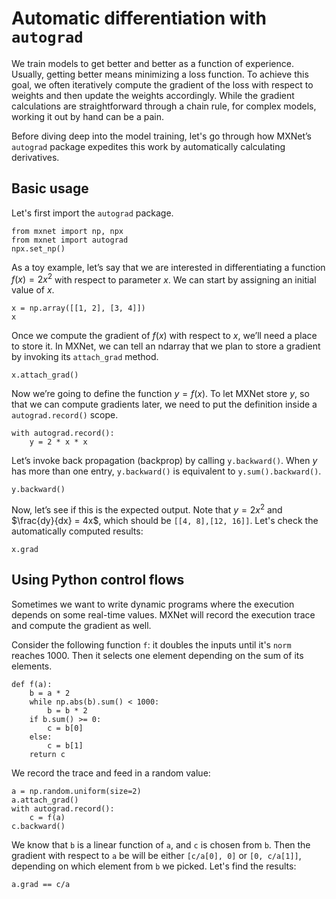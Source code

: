 # Automatic differentiation with `autograd`

We train models to get better and better as a function of experience. Usually, getting better means minimizing a loss function. To achieve this goal, we often iteratively compute the gradient of the loss with respect to weights and then update the weights accordingly. While the gradient calculations are straightforward through a chain rule, for complex models, working it out by hand can be a pain.

Before diving deep into the model training, let's go through how MXNet’s `autograd` package expedites this work by automatically calculating derivatives.

## Basic usage

Let's first import the `autograd` package.

```{.python .input}
from mxnet import np, npx
from mxnet import autograd
npx.set_np()
```

As a toy example, let’s say that we are interested in differentiating a function $f(x) = 2 x^2$ with respect to parameter $x$. We can start by assigning an initial value of $x$.

```{.python .input  n=3}
x = np.array([[1, 2], [3, 4]])
x
```

Once we compute the gradient of $f(x)$ with respect to $x$, we’ll need a place to store it. In MXNet, we can tell an ndarray that we plan to store a gradient by invoking its `attach_grad` method.

```{.python .input  n=6}
x.attach_grad()
```

Now we’re going to define the function $y=f(x)$. To let MXNet store $y$, so that we can compute gradients later, we need to put the definition inside a `autograd.record()` scope.

```{.python .input  n=7}
with autograd.record():
    y = 2 * x * x
```

Let’s invoke back propagation (backprop) by calling `y.backward()`. When $y$ has more than one entry, `y.backward()` is equivalent to `y.sum().backward()`.
<!-- I'm not sure what this second part really means. I don't have enough context. TMI?-->

```{.python .input  n=8}
y.backward()
```

Now, let’s see if this is the expected output. Note that $y=2x^2$ and $\frac{dy}{dx} = 4x$, which should be `[[4, 8],[12, 16]]`. Let's check the automatically computed results:

```{.python .input  n=9}
x.grad
```

## Using Python control flows

Sometimes we want to write dynamic programs where the execution depends on some real-time values. MXNet will record the execution trace and compute the gradient as well.

Consider the following function `f`: it doubles the inputs until it's `norm` reaches 1000. Then it selects one element depending on the sum of its elements.
<!-- I wonder if there could be another less "mathy" demo of this -->

```{.python .input}
def f(a):
    b = a * 2
    while np.abs(b).sum() < 1000:
        b = b * 2
    if b.sum() >= 0:
        c = b[0]
    else:
        c = b[1]
    return c
```

We record the trace and feed in a random value:

```{.python .input}
a = np.random.uniform(size=2)
a.attach_grad()
with autograd.record():
    c = f(a)
c.backward()
```

We know that `b` is a linear function of `a`, and `c` is chosen from `b`. Then the gradient with respect to `a` be will be either `[c/a[0], 0]` or `[0, c/a[1]]`, depending on which element from `b` we picked. Let's find the results:

```{.python .input}
a.grad == c/a
```
